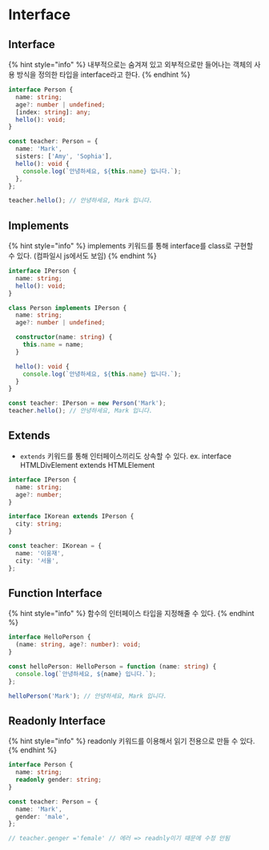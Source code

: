 # Interface

## Interface

{% hint style="info" %}
내부적으로는 숨겨져 있고 외부적으로만 들어나는 객체의 사용 방식을 정의한 타입을 interface라고 한다.
{% endhint %}

```typescript
interface Person {
  name: string;
  age?: number | undefined;
  [index: string]: any;
  hello(): void;
}

const teacher: Person = {
  name: 'Mark',
  sisters: ['Amy', 'Sophia'],
  hello(): void {
    console.log(`안녕하세요, ${this.name} 입니다.`);
  },
};

teacher.hello(); // 안녕하세요, Mark 입니다.
```

## Implements

{% hint style="info" %}
implements 키워드를 통해 interface를 class로 구현할 수 있다. (컴파일시 js에서도 보임)
{% endhint %}

```typescript
interface IPerson {
  name: string;
  hello(): void;
}

class Person implements IPerson {
  name: string;
  age?: number | undefined;

  constructor(name: string) {
    this.name = name;
  }

  hello(): void {
    console.log(`안녕하세요, ${this.name} 입니다.`);
  }
}

const teacher: IPerson = new Person('Mark');
teacher.hello(); // 안녕하세요, Mark 입니다.
```

## Extends

* `extends` 키워드를 통해 인터페이스끼리도 상속할 수 있다. ex. interface HTMLDivElement extends HTMLElement

```typescript
interface IPerson {
  name: string;
  age?: number;
}

interface IKorean extends IPerson {
  city: string;
}

const teacher: IKorean = {
  name: '이웅재',
  city: '서울',
};
```

## Function Interface

{% hint style="info" %}
함수의 인터페이스 타입을 지정해줄 수 있다.
{% endhint %}

```typescript
interface HelloPerson {
  (name: string, age?: number): void;
}

const helloPerson: HelloPerson = function (name: string) {
  console.log(`안녕하세요, ${name} 입니다.`);
};

helloPerson('Mark'); // 안녕하세요, Mark 입니다.
```

## Readonly Interface

{% hint style="info" %}
readonly 키워드를 이용해서 읽기 전용으로 만들 수 있다.
{% endhint %}

```typescript
interface Person {
  name: string;
  readonly gender: string;
}

const teacher: Person = {
  name: 'Mark',
  gender: 'male',
};

// teacher.genger ='female' // 에러 => readnly이기 때문에 수정 안됨
```
